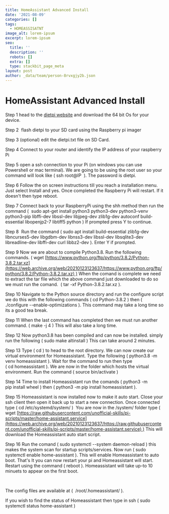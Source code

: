 ```yaml
---
title: HomeAssistant Advanced Install
date: '2021-08-09'
categories: []
tags:
  - HOMEASSISATNT
image_alt: lorem-ipsum
excerpt: lorem-ipsum
seo:
  title: ''
  description: ''
  robots: []
  extra: []
  type: stackbit_page_meta
layout: post
author: _data/team/person-8rvxgjy2b.json
---
```

# HomeAssistant Advanced Install&#xA;

Step 1 head to the [dietpi website](https://web.archive.org/web/20210123123637/https://dietpi.com/) and download the 64 bit Os for your device.

Step 2  flash dietpi to your SD card using the Raspberry pi imager

Step 3 (optional) edit the dietpi.txt file on SD Card.

Step 4 Connect to your router and identify the IP address of your raspberry Pi

Step 5 open a ssh connection to your Pi (on windows you can use Powershell or mac terminal). We are going to be using the root user so your command will look like ( ssh root@IP  ). The password is dietpi.

Step 6 Follow the on screen instructions till you reach a installation menu. Just select Install and yes. Once completed the Raspberry Pi will restart. If it doesn't then type reboot.

Step 7 Connect back to your RaspberryPi using the shh method then run the command (  sudo apt-get install python3 python3-dev python3-venv python3-pip libffi-dev libssl-dev libjpeg-dev zlib1g-dev autoconf build-essential libopenjp2-7 libtiff5 python ) If prompted press Y to continue.

Step 8  Run the command ( sudo apt install build-essential zlib1g-dev libncurses5-dev libgdbm-dev libnss3-dev libssl-dev libsqlite3-dev libreadline-dev libffi-dev curl libbz2-dev ). Enter Y if prompted.

Step 9 Now we are about to compile Python3.8. Run the following commands. ( wget [https://www.python.org/ftp/python/3.8.2/Python-3.8.2.tar.xz](https://web.archive.org/web/20210123123637/https://www.python.org/ftp/python/3.8.2/Python-3.8.2.tar.xz) ) When the comand is complete we need to extract the tar file which the above command just downloaded to do so we must run the comand.  ( tar -xf Python-3.8.2.tar.xz ).  

Step 10 Navigate to the Python source directory and run the configure script we do this with the following commands ( cd Python-3.8.2 ) then ( ./configure --enable-optimizations ). This command may take a long time so its a good tea break.

Step 11 When the last command has completed then we must run another command. ( make -j 4 ) This will also take a long time.

Step 12 Now python3.8 has been compiled and can now be installed. simply run the following ( sudo make altinstall ) This can take around 2 minutes.

Step 13 Type ( cd ) to head to the root directory. We can now create our virtual environment for Homeassistant. Type the following ( python3.8 -m venv homeassistant ). Wait for the command to run then type ( cd homeassistant ). We are now in the folder which hosts the virtual environment. Run the command ( source bin/activate )

Step 14 Time to install Homeassistant run the comands ( python3 -m pip install wheel ) then ( python3 -m pip install homeassistant ).

Step 15 Homeassistant is now installed now to make it auto start. Close your ssh client then open it back up to start a new connection. Once connected type ( cd /etc/systemd/system/ )  You are now in the /system/ folder type ( wget [https://raw.githubusercontent.com/unofficial-skills/pi-scripts/master/home-assistant.service](https://web.archive.org/web/20210123123637/https://raw.githubusercontent.com/unofficial-skills/pi-scripts/master/home-assistant.service) ) This will download the Homeassistant auto start script. 

Step 16 Run the comand ( sudo systemctl --system daemon-reload ) this makes the system scan for startup scripts/services. Now run ( sudo systemctl enable home-assistant ). This will enable Homeassistant to auto boot. That's It you can now restart your pi and Homeassistant will start. Restart using the command ( reboot ). Homeassistant will take up-to 10 minuets to appear on the first boot. 

 

The config files are available at (  /root/.homeassistant/ ).

If you wish to find the status of Homeassistant then type in ssh ( sudo systemctl status home-assistant )
